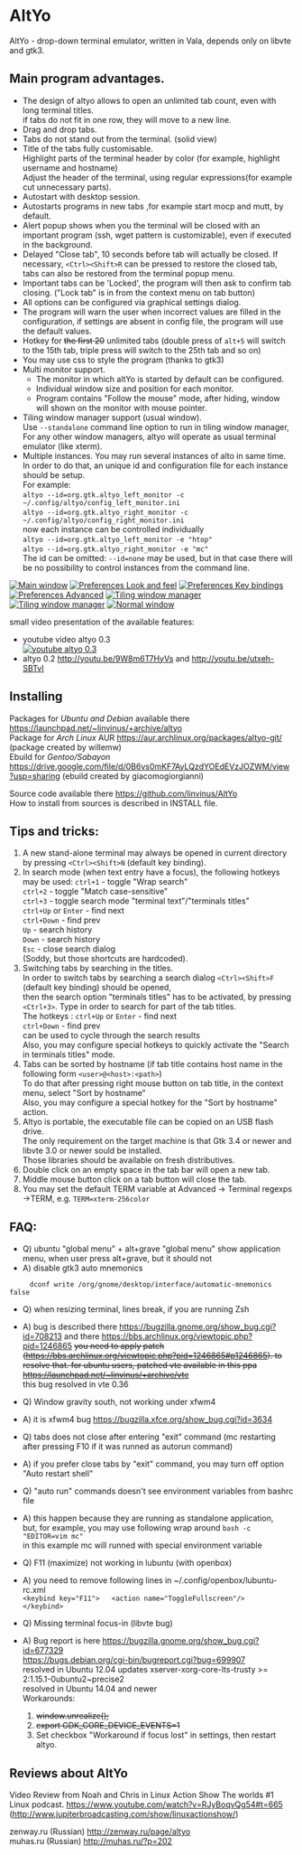 AltYo
=====

AltYo - drop-down terminal emulator, written in Vala, depends only on libvte and gtk3.

Main program advantages.
------------------------
* The design of altyo allows to open an unlimited tab count, even with long terminal titles.  
     if tabs do not fit in one row, they will move to a new line.
* Drag and drop tabs.
* Tabs do not stand out from the terminal. (solid view)
* Title of the tabs fully customisable.  
     Highlight parts of the terminal header by color (for example, highlight username and hostname)  
     Adjust the header of the terminal, using regular expressions(for example cut unnecessary parts).
* Autostart with desktop session.
* Autostarts programs in new tabs ,for example start mocp and mutt, by default.
* Alert popup shows when you the terminal will be closed with an important program (ssh, wget pattern is customizable), even if executed in the background.
* Delayed "Close tab", 10 seconds before tab will actually be closed. If necessary, `<Ctrl><Shift>R` can be pressed to restore the closed tab, tabs can also be restored from the terminal popup menu.
* Important tabs can be 'Locked', the program will then ask to confirm tab closing. ("Lock tab" is in from the context menu on tab button)
* All options can be configured via graphical settings dialog.
* The program will warn the user when incorrect values are filled in the configuration, if settings are absent in config file, the program will use the default values.
* Hotkey for ~~the first 20~~ unlimited tabs (double press of `alt+5` will switch to the 15th tab, triple press will switch to the 25th tab and so on)
* You may use css to style the program (thanks to gtk3)
* Multi monitor support.  
  * The monitor in which altYo is started by default can be configured.  
  * Individual window size and position for each monitor.
  * Program contains "Follow the mouse" mode, after hiding, window will shown on the monitor with mouse pointer.
* Tiling window manager support (usual window).  
     Use `--standalone` command line option to run in tiling window manager,  
     For any other window managers, altyo will operate as usual terminal emulator (like xterm).
* Multiple instances. You may run several instances of alto in same time.  
  In order to do that, an unique id and configuration file for each instance should be setup.  
  For example:  
  `altyo --id=org.gtk.altyo_left_monitor -c ~/.config/altyo/config_left_monitor.ini`  
  `altyo --id=org.gtk.altyo_right_monitor -c ~/.config/altyo/config_right_monitor.ini`  
  now each instance can be controlled individually  
  `altyo --id=org.gtk.altyo_left_monitor -e "htop"`  
  `altyo --id=org.gtk.altyo_right_monitor -e "mc"`  
  The id can be omitted: `--id=none` may be used, but in that case there will be no possibility to control instances from the command line.

[![Main window](http://storage6.static.itmages.ru/i/13/0406/s_1365230653_4853839_d41d8cd98f.png)](http://itmages.ru/image/view/971951/d41d8cd9)
[![Preferences Look and feel](http://storage3.static.itmages.ru/i/13/0406/s_1365229810_3352986_d41d8cd98f.png)](http://itmages.ru/image/view/971932/d41d8cd9)
[![Preferences Key bindings](http://storage5.static.itmages.ru/i/13/0406/s_1365229912_4764716_d41d8cd98f.png)](http://itmages.ru/image/view/971933/d41d8cd9)
[![Preferences Advanced](http://storage6.static.itmages.ru/i/13/0406/s_1365229959_4473970_d41d8cd98f.png)](http://itmages.ru/image/view/971934/d41d8cd9)
[![Tiling window manager](http://storage3.static.itmages.ru/i/13/0612/s_1371022015_7777413_5cf29d0faf.png)](http://itmages.ru/image/view/1071250/5cf29d0f)
[![Tiling window manager](http://storage5.static.itmages.ru/i/13/0612/s_1371022059_3043913_a19d77ddef.png)](http://itmages.ru/image/view/1071252/a19d77dd)
[![Normal window](http://storage2.static.itmages.ru/i/13/0612/s_1371037750_9206122_f69d88b067.png)](http://itmages.ru/image/view/1071578/f69d88b0)

small video presentation of the available features:
* youtube video altyo 0.3  
  [![youtube altyo 0.3](http://img.youtube.com/vi/IEabsuFresk/0.jpg)](http://youtu.be/IEabsuFresk)
* altyo 0.2 http://youtu.be/9W8m6T7HyVs and http://youtu.be/utxeh-SBTvI

Installing
----
Packages for *Ubuntu and Debian* available there https://launchpad.net/~linvinus/+archive/altyo  
Package for *Arch Linux* AUR https://aur.archlinux.org/packages/altyo-git/ (package created by willemw)  
Ebuild for *Gentoo/Sabayon* https://drive.google.com/file/d/0B6vs0mKF7AyLQzdYOEdEVzJOZWM/view?usp=sharing (ebuild created by giacomogiorgianni)

Source code available there https://github.com/linvinus/AltYo  
How to install from sources is described in INSTALL file.

Tips and tricks:
----
1. A new stand-alone terminal may always be opened in current directory by pressing `<Ctrl><Shift>N` (default key binding).
2. In search mode (when text entry have a focus), the following hotkeys may be used:
   `ctrl+1` - toggle "Wrap search"  
   `ctrl+2` - toggle "Match case-sensitive"  
   `ctrl+3` - toggle search mode "terminal text"/"terminals titles"  
   `ctrl+Up` or `Enter` - find next  
   `ctrl+Down` - find prev  
   `Up` - search history  
   `Down` - search history  
   `Esc` - close search dialog  
(Soddy, but those shortcuts are hardcoded).
3. Switching tabs by searching in the titles.  
   In order to switch tabs by searching a search dialog `<Ctrl><Shift>F` (default key binding) should be opened,  
   then the search option "terminals titles" has to be activated, by pressing `<Ctrl+3>`.
   Type in order to search for part of the tab titles.  
   The hotkeys : 
   `ctrl+Up` or `Enter` - find next  
   `ctrl+Down` - find prev  
   can be used to cycle through the search results  
   Also, you may configure special hotkeys to quickly activate the "Search in terminals titles" mode.
4. Tabs can be sorted by hostname (if tab title contains host name in the following form `<user>@<host>:<path>`)  
   To do that after pressing right mouse button on tab title, in the context menu, select "Sort by hostname"  
   Also, you may configure a special hotkey for the "Sort by hostname" action.
5. Altyo is portable, the executable file can be copied on an USB flash drive.  
   The only requirement on the target machine is that Gtk 3.4 or newer and libvte 3.0 or newer sould be installed.  
   Those libraries should be available on fresh distributives.
6. Double click on an empty space in the tab bar will open a new tab.
7. Middle mouse button click on a tab button will close the tab.
8. You may set the default TERM variable at Advanced -> Terminal regexps ->TERM, e.g. `TERM=xterm-256color`

FAQ:
----
* Q) ubuntu "global menu" + alt+grave
     "global menu" show application menu, when user press alt+grave, but it should not
* A) disable gtk3 auto mnemonics
```
     dconf write /org/gnome/desktop/interface/automatic-mnemonics false
```

* Q) when resizing terminal, lines break, if you are running Zsh
* A) bug is described there https://bugzilla.gnome.org/show_bug.cgi?id=708213 and there https://bbs.archlinux.org/viewtopic.php?pid=1246865
  ~~you need to apply patch (https://bbs.archlinux.org/viewtopic.php?pid=1246865#p1246865).
  to resolve that.
  for ubuntu users, patched vte available in this ppa https://launchpad.net/~linvinus/+archive/vte~~  
  this bug resolved in vte 0.36

* Q) Window gravity south, not working under xfwm4
* A) it is xfwm4 bug https://bugzilla.xfce.org/show_bug.cgi?id=3634

* Q) tabs does not close after entering "exit" command (mc restarting after pressing F10 if it was runned as autorun command)
* A) if you prefer close tabs by "exit" command, you may turn off option "Auto restart shell"

* Q) "auto run" commands doesn't see environment variables from bashrc file
* A) this happen because they are running as standalone application,  
     but, for example, you may use following wrap around `bash -c "EDITOR=vim mc"`  
     in this example mc will runned with special environment variable

* Q) F11 (maximize) not working in lubuntu (with openbox)
* A) you need to remove following lines in ~/.config/openbox/lubuntu-rc.xml  
  `<keybind key="F11">  
  <action name="ToggleFullscreen"/>  
  </keybind>`

* Q) Missing terminal focus-in (libvte bug)
* A) Bug report is here https://bugzilla.gnome.org/show_bug.cgi?id=677329  
     https://bugs.debian.org/cgi-bin/bugreport.cgi?bug=699907  
     resolved in Ubuntu 12.04 updates xserver-xorg-core-lts-trusty >= 2:1.15.1-0ubuntu2~precise2  
     resolved in Ubuntu 14.04 and newer  
     Workarounds:  
     1) ~~window.unrealize();~~  
     2) ~~export GDK_CORE_DEVICE_EVENTS=1~~  
     3) Set checkbox "Workaround if focus lost" in settings, then restart altyo.


Reviews about AltYo
-------------------
Video Review from Noah and Chris in Linux Action Show The worlds #1 Linux podcast. https://www.youtube.com/watch?v=RJyBoqvQg54#t=665 (http://www.jupiterbroadcasting.com/show/linuxactionshow/)

zenway.ru (Russian) http://zenway.ru/page/altyo  
muhas.ru (Russian) http://muhas.ru/?p=202
